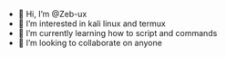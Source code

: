 - 👋 Hi, I’m @Zeb-ux
- 👀 I’m interested in kali linux and termux
- 🌱 I’m currently learning how to script and commands
- 💞️ I’m looking to collaborate on anyone


<!---
Zeb-ux/Zeb-ux is a ✨ special ✨ repository because its `README.md` (this file) appears on your GitHub profile.
You can click the Preview link to take a look at your changes.
--->
